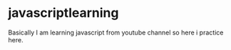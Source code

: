 # javascriptlearning
Basically I am learning javascript from youtube channel so here i practice here.
